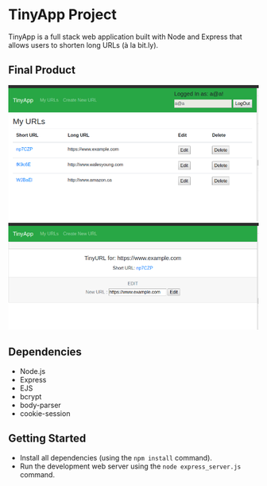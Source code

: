 # TinyApp Project

TinyApp is a full stack web application built with Node and Express that allows users to shorten long URLs (à la bit.ly).

## Final Product

!["URLs View Screenshot"](https://github.com/elyeel/tinyapp/blob/master/docs/urls-page.png?raw=true)
!["Edit URL Screenshot"](https://github.com/elyeel/tinyapp/blob/master/docs/editURL.png?raw=true)

## Dependencies

- Node.js
- Express
- EJS
- bcrypt
- body-parser
- cookie-session

## Getting Started

- Install all dependencies (using the `npm install` command).
- Run the development web server using the `node express_server.js` command.
